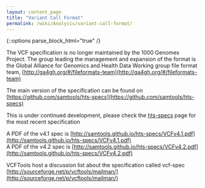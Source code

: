 ```yaml
---
layout: content_page
title: "Variant Call Format"
permalink: /wiki/Analysis/variant-call-format/
---
```


{::options parse_block_html="true" /}

<div class="enclosed">

The VCF specification is no longer maintained by the 1000 Genomes Project. The group leading the management and expansion of the format is the Global Alliance for Genomics and Health Data Working group file format team, [http://ga4gh.org/#/fileformats-team](http://ga4gh.org/#/fileformats-team)

The main version of the specification can be found on [https://github.com/samtools/hts-specs](https://github.com/samtools/hts-specs)

This is under continued development, please check the [hts-specs](https://github.com/samtools/hts-specs) page for the most recent specification

A PDF of the v4.1 spec is [http://samtools.github.io/hts-specs/VCFv4.1.pdf](http://samtools.github.io/hts-specs/VCFv4.1.pdf)  
A PDF of the v4.2 spec is [http://samtools.github.io/hts-specs/VCFv4.2.pdf](http://samtools.github.io/hts-specs/VCFv4.2.pdf)

VCFTools host a discussion list about the specification called vcf-spec [http://sourceforge.net/p/vcftools/mailman/](http://sourceforge.net/p/vcftools/mailman/)

</div>
